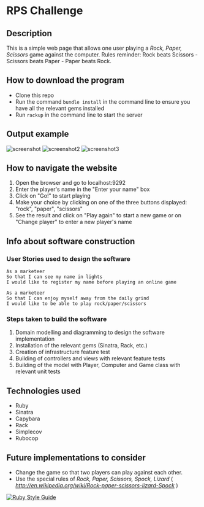 # RPS Challenge

Description
-------

This is a simple web page that allows one user playing a _Rock, Paper, Scissors_ game against the computer.
Rules reminder: Rock beats Scissors - Scissors beats Paper - Paper beats Rock.

How to download the program
----

* Clone this repo
* Run the command `bundle install` in the command line to ensure you have all the relevant gems installed
* Run `rackup` in the command line to start the server

Output example
-----
![screenshot](https://github.com/valentina-maggio/rps-challenge/blob/main/assets/Screenshot%202022-03-13%20at%2012.18.45%20copy.png?raw=true)
![screenshot2](https://github.com/valentina-maggio/rps-challenge/blob/main/assets/Screenshot%202022-03-13%20at%2012.19.07%20copy.png?raw=true)
![screenshot3](https://github.com/valentina-maggio/rps-challenge/blob/main/assets/Screenshot%202022-03-13%20at%2012.19.25%20copy.png?raw=true)

How to navigate the website
-----
1. Open the browser and go to localhost:9292
2. Enter the player's name in the "Enter your name" box
3. Click on "Go!" to start playing
4. Make your choice by clicking on one of the three buttons displayed: "rock", "paper", "scissors"
5. See the result and click on "Play again" to start a new game or on "Change player" to enter a new player's name

Info about software construction
-----

### User Stories used to design the software

```
As a marketeer
So that I can see my name in lights
I would like to register my name before playing an online game

As a marketeer
So that I can enjoy myself away from the daily grind
I would like to be able to play rock/paper/scissors
```

### Steps taken to build the software

1. Domain modelling and diagramming to design the software implementation
2. Installation of the relevant gems (Sinatra, Rack, etc.)
3. Creation of infrastructure feature test
4. Building of controllers and views with relevant feature tests
5. Building of the model with Player, Computer and Game class with relevant unit tests

Technologies used
-----
* Ruby
* Sinatra
* Capybara
* Rack
* Simplecov
* Rubocop

Future implementations to consider
-----
* Change the game so that two players can play against each other.
* Use the special rules of _Rock, Paper, Scissors, Spock, Lizard_ ( _http://en.wikipedia.org/wiki/Rock-paper-scissors-lizard-Spock_ )


[![Ruby Style Guide](https://img.shields.io/badge/code_style-rubocop-brightgreen.svg)](https://github.com/rubocop/rubocop)
